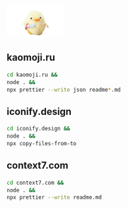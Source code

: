 ![](knifechickcover.jpg)

## kaomoji.ru

```bash
cd kaomoji.ru &&
node . &&
npx prettier --write json readme*.md
```

## iconify.design

```bash
cd iconify.design &&
node . &&
npx copy-files-from-to
```

## context7.com

```bash
cd context7.com &&
node . &&
npx prettier --write readme.md
```
